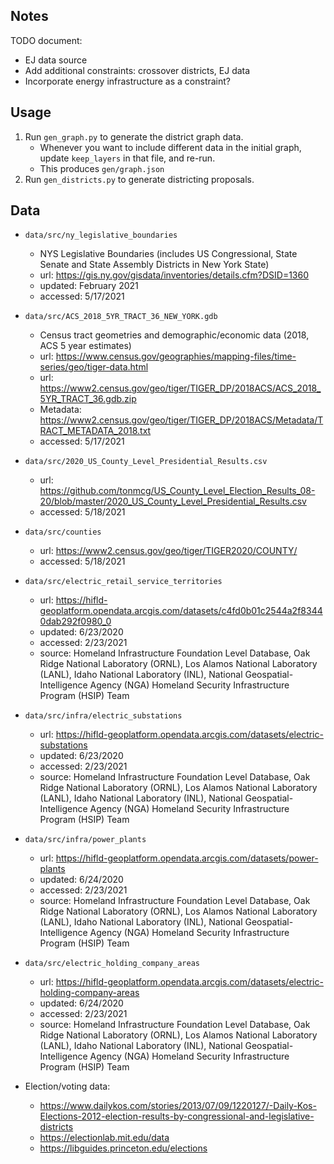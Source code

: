 ## Notes

TODO document:

- EJ data source
- Add additional constraints: crossover districts, EJ data
- Incorporate energy infrastructure as a constraint?

## Usage

1. Run `gen_graph.py` to generate the district graph data.
    - Whenever you want to include different data in the initial graph, update `keep_layers` in that file, and re-run.
    - This produces `gen/graph.json`
2. Run `gen_districts.py` to generate districting proposals.

## Data

- `data/src/ny_legislative_boundaries`
    - NYS Legislative Boundaries (includes US Congressional, State Senate and State Assembly Districts in New York State)
    - url: <https://gis.ny.gov/gisdata/inventories/details.cfm?DSID=1360>
    - updated: February 2021
    - accessed: 5/17/2021
- `data/src/ACS_2018_5YR_TRACT_36_NEW_YORK.gdb`
    - Census tract geometries and demographic/economic data (2018, ACS 5 year estimates)
    - url: <https://www.census.gov/geographies/mapping-files/time-series/geo/tiger-data.html>
    - url: <https://www2.census.gov/geo/tiger/TIGER_DP/2018ACS/ACS_2018_5YR_TRACT_36.gdb.zip>
    - Metadata: <https://www2.census.gov/geo/tiger/TIGER_DP/2018ACS/Metadata/TRACT_METADATA_2018.txt>
    - accessed: 5/17/2021
- `data/src/2020_US_County_Level_Presidential_Results.csv`
    - url: <https://github.com/tonmcg/US_County_Level_Election_Results_08-20/blob/master/2020_US_County_Level_Presidential_Results.csv>
    - accessed: 5/18/2021
- `data/src/counties`
    - url: <https://www2.census.gov/geo/tiger/TIGER2020/COUNTY/>
    - accessed: 5/18/2021
- `data/src/electric_retail_service_territories`
    - url: <https://hifld-geoplatform.opendata.arcgis.com/datasets/c4fd0b01c2544a2f83440dab292f0980_0>
    - updated: 6/23/2020
    - accessed: 2/23/2021
    - source: Homeland Infrastructure Foundation Level Database, Oak Ridge National Laboratory (ORNL), Los Alamos National Laboratory (LANL), Idaho National Laboratory (INL), National Geospatial-Intelligence Agency (NGA) Homeland Security Infrastructure Program (HSIP) Team
- `data/src/infra/electric_substations`
    - url: <https://hifld-geoplatform.opendata.arcgis.com/datasets/electric-substations>
    - updated: 6/23/2020
    - accessed: 2/23/2021
    - source: Homeland Infrastructure Foundation Level Database, Oak Ridge National Laboratory (ORNL), Los Alamos National Laboratory (LANL), Idaho National Laboratory (INL), National Geospatial-Intelligence Agency (NGA) Homeland Security Infrastructure Program (HSIP) Team
- `data/src/infra/power_plants`
    - url: <https://hifld-geoplatform.opendata.arcgis.com/datasets/power-plants>
    - updated: 6/24/2020
    - accessed: 2/23/2021
    - source: Homeland Infrastructure Foundation Level Database, Oak Ridge National Laboratory (ORNL), Los Alamos National Laboratory (LANL), Idaho National Laboratory (INL), National Geospatial-Intelligence Agency (NGA) Homeland Security Infrastructure Program (HSIP) Team
- `data/src/electric_holding_company_areas`
    - url: <https://hifld-geoplatform.opendata.arcgis.com/datasets/electric-holding-company-areas>
    - updated: 6/24/2020
    - accessed: 2/23/2021
    - source: Homeland Infrastructure Foundation Level Database, Oak Ridge National Laboratory (ORNL), Los Alamos National Laboratory (LANL), Idaho National Laboratory (INL), National Geospatial-Intelligence Agency (NGA) Homeland Security Infrastructure Program (HSIP) Team

- Election/voting data:
    - <https://www.dailykos.com/stories/2013/07/09/1220127/-Daily-Kos-Elections-2012-election-results-by-congressional-and-legislative-districts>
    - <https://electionlab.mit.edu/data>
    - <https://libguides.princeton.edu/elections>
